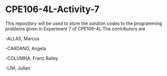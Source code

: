 # CPE106-4L-Activity-7
This repository will be used to store the solution codes to the programming problems given in Experiment 7 of CPE106-4L The contributors are

-ALLAS, Marcus

-CARDANO, Angela

-COLUMNA, Franz Railey

-LIM, Julian
